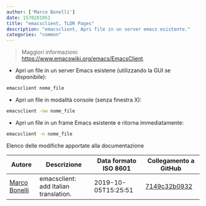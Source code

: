 ```yaml
---
author: ['Marco Bonelli']
date: 1570281951
title: "emacsclient, TLDR Pages"
description: "emacsclient, Apri file in un server emacs esistente."
categories: "common"
---
```

> Maggiori informazioni: <https://www.emacswiki.org/emacs/EmacsClient>.

- Apri un file in un server Emacs esistene (utilizzando la GUI se disponibile):

```bash
emacsclient nome_file
```

- Apri un file in modalità console (senza finestra X):

```bash
emacsclient -nw nome_file
```

- Apri un file in un frame Emacs esistente e ritorna immediatamente:

```bash
emacsclient -n nome_file
```
Elenco delle modifiche apportate alla documentazione


Autore | Descrizione | Data formato ISO 8601 | Collegamento a GitHub
------|-----|-----|-----
[Marco Bonelli](mailto:marco@mebeim.net) | emacsclient: add Italian translation. | 2019-10-05T15:25:51 | [7149c32b0932](https://github.com/tldr-pages/tldr/commit/7149c32b093206e89d1397ed456ec7f59c5b46d0)

